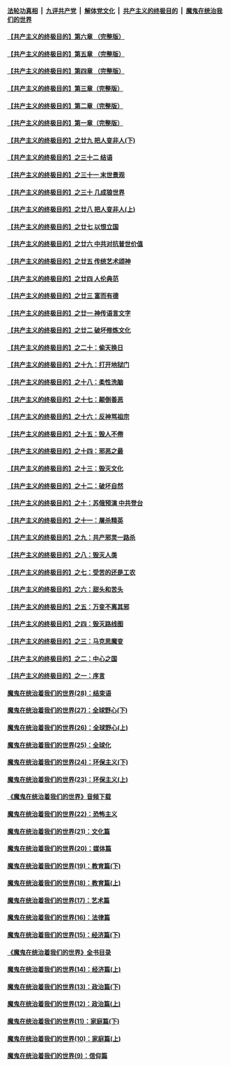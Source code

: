 ####  [法轮功真相](../../../../basic/blob/master/README.md?t=05040801) &nbsp;|&nbsp; [九评共产党](../../../../9ping.md/blob/master/README.md?t=05040801) &nbsp;|&nbsp; [解体党文化](../../../../jtdwh.md/blob/master/README.md?t=05040801)  &nbsp;|&nbsp; [共产主义的终极目的](../../../../gczydzjmd.md/blob/master/README.md?t=05040801) &nbsp;|&nbsp; [魔鬼在统治我们的世界](../../../../mgztzwmdsj.md/blob/master/README.md?t=05040801) 

#### [【共产主义的终极目的】第六章 （完整版）](../pages/nsc422/n11428913.md?t=05040801) 

#### [【共产主义的终极目的】第五章 （完整版）](../pages/nsc422/n11428912.md?t=05040801) 

#### [【共产主义的终极目的】第四章 （完整版）](../pages/nsc422/n11428907.md?t=05040801) 

#### [【共产主义的终极目的】第三章（完整版）](../pages/nsc422/n11428848.md?t=05040801) 

#### [【共产主义的终极目的】第二章（完整版）](../pages/nsc422/n11428831.md?t=05040801) 

#### [【共产主义的终极目的】第一章（完整版）](../pages/nsc422/n11417651.md?t=05040801) 

#### [【共产主义的终极目的】之廿九 把人变非人(下)](../pages/nsc422/n11344140.md?t=05040801) 

#### [【共产主义的终极目的】之三十二 结语](../pages/nsc422/n11360535.md?t=05040801) 

#### [【共产主义的终极目的】之三十一 末世景观](../pages/nsc422/n11351129.md?t=05040801) 

#### [【共产主义的终极目的】之三十 几成狼世界](../pages/nsc422/n11348280.md?t=05040801) 

#### [【共产主义的终极目的】之廿八 把人变非人(上)](../pages/nsc422/n11340492.md?t=05040801) 

#### [【共产主义的终极目的】之廿七 以恨立国](../pages/nsc422/n11336944.md?t=05040801) 

#### [【共产主义的终极目的】之廿六 中共对抗普世价值](../pages/nsc422/n11324785.md?t=05040801) 

#### [【共产主义的终极目的】之廿五 传统艺术颂神](../pages/nsc422/n11296396.md?t=05040801) 

#### [【共产主义的终极目的】之廿四 人伦典范](../pages/nsc422/n11296397.md?t=05040801) 

#### [【共产主义的终极目的】之廿三 富而有德](../pages/nsc422/n11283598.md?t=05040801) 

#### [【共产主义的终极目的】之廿一 神传语言文字](../pages/nsc422/n11263265.md?t=05040801) 

#### [【共产主义的终极目的】之廿二 破坏修炼文化](../pages/nsc422/n11245728.md?t=05040801) 

#### [【共产主义的终极目的】之二十：偷天换日](../pages/nsc422/n11238846.md?t=05040801) 

#### [【共产主义的终极目的】之十九：打开地狱门](../pages/nsc422/n11206376.md?t=05040801) 

#### [【共产主义的终极目的】之十八：柔性洗脑](../pages/nsc422/n11199994.md?t=05040801) 

#### [【共产主义的终极目的】之十七：颠倒善恶](../pages/nsc422/n11179782.md?t=05040801) 

#### [【共产主义的终极目的】之十六：反神骂祖宗](../pages/nsc422/n11166798.md?t=05040801) 

#### [【共产主义的终极目的】之十五：毁人不倦](../pages/nsc422/n11166792.md?t=05040801) 

#### [【共产主义的终极目的】之十四：邪恶之最](../pages/nsc422/n11150249.md?t=05040801) 

#### [【共产主义的终极目的】之十三：毁灭文化](../pages/nsc422/n11135227.md?t=05040801) 

#### [【共产主义的终极目的】之十二：破坏自然](../pages/nsc422/n11135214.md?t=05040801) 

#### [【共产主义的终极目的】之十：苏俄预演 中共登台](../pages/nsc422/n11118424.md?t=05040801) 

#### [【共产主义的终极目的】之十一：屠杀精英](../pages/nsc422/n11118442.md?t=05040801) 

#### [【共产主义的终极目的】之九：共产邪灵一路杀](../pages/nsc422/n11114139.md?t=05040801) 

#### [【共产主义的终极目的】之八：毁灭人类](../pages/nsc422/n11108503.md?t=05040801) 

#### [【共产主义的终极目的】之七：受苦的还是工农](../pages/nsc422/n11101809.md?t=05040801) 

#### [【共产主义的终极目的】之六：甜头和苦头](../pages/nsc422/n11096971.md?t=05040801) 

#### [【共产主义的终极目的】之五：万变不离其邪](../pages/nsc422/n11091285.md?t=05040801) 

#### [【共产主义的终极目的】之四：毁灭路线图](../pages/nsc422/n11086284.md?t=05040801) 

#### [【共产主义的终极目的】之三：马克思魔变](../pages/nsc422/n11061941.md?t=05040801) 

#### [【共产主义的终极目的】之二：中心之国](../pages/nsc422/n11047728.md?t=05040801) 

#### [【共产主义的终极目的】之一：序言](../pages/nsc422/n11086077.md?t=05040801) 

#### [魔鬼在统治着我们的世界(28)：结束语](../pages/nsc422/n10936246.md?t=05040801) 

#### [魔鬼在统治着我们的世界(27)：全球野心(下)](../pages/nsc422/n10928319.md?t=05040801) 

#### [魔鬼在统治着我们的世界(26)：全球野心(上)](../pages/nsc422/n10900318.md?t=05040801) 

#### [魔鬼在统治着我们的世界(25)：全球化](../pages/nsc422/n10788205.md?t=05040801) 

#### [魔鬼在统治着我们的世界(24)：环保主义(下)](../pages/nsc422/n10695307.md?t=05040801) 

#### [魔鬼在统治着我们的世界(23)：环保主义(上)](../pages/nsc422/n10688613.md?t=05040801) 

#### [《魔鬼在统治着我们的世界》音频下载](../pages/nsc422/n10635553.md?t=05040801) 

#### [魔鬼在统治着我们的世界(22)：恐怖主义](../pages/nsc422/n10614727.md?t=05040801) 

#### [魔鬼在统治着我们的世界(21)：文化篇](../pages/nsc422/n10597706.md?t=05040801) 

#### [魔鬼在统治着我们的世界(20)：媒体篇](../pages/nsc422/n10586579.md?t=05040801) 

#### [魔鬼在统治着我们的世界(19)：教育篇(下)](../pages/nsc422/n10564808.md?t=05040801) 

#### [魔鬼在统治着我们的世界(18)：教育篇(上)](../pages/nsc422/n10526970.md?t=05040801) 

#### [魔鬼在统治着我们的世界(17)：艺术篇](../pages/nsc422/n10499093.md?t=05040801) 

#### [魔鬼在统治着我们的世界(16)：法律篇](../pages/nsc422/n10485969.md?t=05040801) 

#### [魔鬼在统治着我们的世界(15)：经济篇(下)](../pages/nsc422/n10469975.md?t=05040801) 

#### [《魔鬼在统治着我们的世界》全书目录](../pages/nsc422/n10464261.md?t=05040801) 

#### [魔鬼在统治着我们的世界(14)：经济篇(上)](../pages/nsc422/n10457370.md?t=05040801) 

#### [魔鬼在统治着我们的世界(13)：政治篇(下)](../pages/nsc422/n10448270.md?t=05040801) 

#### [魔鬼在统治着我们的世界(12)：政治篇(上)](../pages/nsc422/n10444576.md?t=05040801) 

#### [魔鬼在统治着我们的世界(11)：家庭篇(下)](../pages/nsc422/n10440961.md?t=05040801) 

#### [魔鬼在统治着我们的世界(10)：家庭篇(上)](../pages/nsc422/n10435448.md?t=05040801) 

#### [魔鬼在统治着我们的世界(9)：信仰篇](../pages/nsc422/n10432159.md?t=05040801) 

